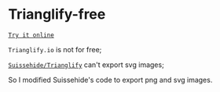 # Trianglify-free

[`Try it online`](https://trianglify.findnick.xyz)

`Trianglify.io` is not for free;

[`Suissehide/Trianglify`](https://github.com/suissehide/Trianglify) can't export svg images;

So I modified Suissehide's code to export png and svg images.
